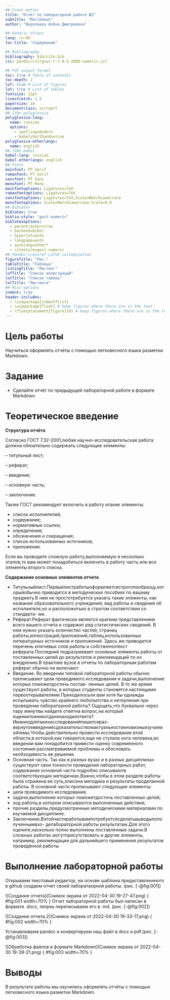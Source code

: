 ```yaml
---
## Front matter
title: "Отчёт по лабораторной работе №3"
subtitle: "Marckdown"
author: "Воропаева Алёна Дмитриевна"

## Generic otions
lang: ru-RU
toc-title: "Содержание"

## Bibliography
bibliography: bib/cite.bib
csl: pandoc/csl/gost-r-7-0-5-2008-numeric.csl

## Pdf output format
toc: true # Table of contents
toc-depth: 2
lof: true # List of figures
lot: true # List of tables
fontsize: 12pt
linestretch: 1.5
papersize: a4
documentclass: scrreprt
## I18n polyglossia
polyglossia-lang:
  name: russian
  options:
	- spelling=modern
	- babelshorthands=true
polyglossia-otherlangs:
  name: english
## I18n babel
babel-lang: russian
babel-otherlangs: english
## Fonts
mainfont: PT Serif
romanfont: PT Serif
sansfont: PT Sans
monofont: PT Mono
mainfontoptions: Ligatures=TeX
romanfontoptions: Ligatures=TeX
sansfontoptions: Ligatures=TeX,Scale=MatchLowercase
monofontoptions: Scale=MatchLowercase,Scale=0.9
## Biblatex
biblatex: true
biblio-style: "gost-numeric"
biblatexoptions:
  - parentracker=true
  - backend=biber
  - hyperref=auto
  - language=auto
  - autolang=other*
  - citestyle=gost-numeric
## Pandoc-crossref LaTeX customization
figureTitle: "Рис."
tableTitle: "Таблица"
listingTitle: "Листинг"
lofTitle: "Список иллюстраций"
lotTitle: "Список таблиц"
lolTitle: "Листинги"
## Misc options
indent: true
header-includes:
  - \usepackage{indentfirst}
  - \usepackage{float} # keep figures where there are in the text
  - \floatplacement{figure}{H} # keep figures where there are in the text
---
```


# Цель работы

Научиться оформлять отчёты с помощью легковесного языка разметки Markdown.

# Задание

- Сделайте отчёт по предыдущей лабораторной работе в формате Markdown

# Теоретическое введение

**Структура отчёта**

Согласно ГОСТ 7.32-2001,любая научно-исследовательская работа должна обязательно
содержать следующие элементы:

– титульный лист;

– реферат;

– введение;

– основную часть;

– заключение.

Также ГОСТ рекомендует включить в работу итакие элементы:

- список исполнителей;
- содержание;
- нормативные ссылки;
- определения;
- обозначения и сокращения;
- список использованных источников;
- приложения.

Если вы проводите сложную работу,выполняемую в несколько этапов,то вам может
понадобиться включить в работу часть или все элементы второго списка.

**Содержание основных элементов отчета**

- Титульныйлист.Первыйлистработыоформляетсястрогопообразцу,которыйобычно
приводится в методических пособиях по вашему предмету.В нем не простотребуется
указать такие элементы, как название образовательного учреждения, вид работы
и сведения об исполнителе,но и расположитьих в строгом соответствии со стандарта-
ми.
- Реферат.Реферат фактически является кратким представлением всего вашего отчета
и содержит ряд статистических сведений. В нем нужно указать количество частей,
страниц работы,иллюстраций,приложений,таблиц,использованных литературных
источников и приложений. Здесь же приводится перечень ключевых слов работы
и собственнотекст реферата.Последний подразумевает основные элементы работы
от поставленных целей до результатов и рекомендаций по их внедрению.В практике
вузов в отчеты по лабораторным работам реферат обычно не включают.
- Введение. Во введении типовой лабораторной работы обычно прописывают цели
проводимого исследования и задачи,выполнение которых поможетдостичь постав-
ленных целей. В то же время существуют работы, в которых студенты становятся
настоящими первооткрывателями.Приходилосьли вам хотя бы однажды испытывать
чувство крайнего любопытства и нетерпения при проведении лабораторной работы?
Ощущать,что буквально через пару минутвы найдете ответна вопрос,на который
ещениктоиникогданенаходилответа?Именнодлятакихисследованийпишетсяраз-
вернутоевведениесдоказательствомактуальностииновизныизучаемойтемы.Чтобы
действительно провести исследование втой области,в которой,как говорится,еще не
ступала нога человека,во введении вам понадобится привести оценку современного
состояния рассматриваемой проблемы и обосновать необходимость ее решения.
- Основная часть. Так как в разных вузах и в разных дисциплинах существуют свои
тонкости проведения лабораторных работ, содержание основной части подробно
описываютв соответствующих методичках.Важно,чтобы в этом разделе работы была
отражена ее суть,описана методика и результаты проделанной работы.
В основной части прописывают следующие элементы:
- цели проводимого исследования;
- задачи,выполнение которых поможетдостичь поставленных целей;
- ход работы,в котором описываются выполненные действия;
- прочие разделы,предусмотренные методическими материалами по изучаемой
дисциплине.
- Заключение.Вэтойчастиработывампотребуетсясделатьвыводыпополученнымвхо-
делабораторной работы результатам.Для этого оцените,насколько полно выполнены
поставленные задачи.В сложных работах могутприсутствовать и другие элементы,
например, рекомендации для дальнейшего применения результатов проведённой
работы

# Выполнение лабораторной работы

Открываем текстовый редактор, на основе шаблона предаставленнного в github создаем отчет своей лаборатаорной работы.
(рис. [-@fig:001])

![Создание отчета](Снимок экрана от 2022-04-30 19-27-47.png) { #fig:001 width=70% }
Отчет лабораторной работы был написан в формате .docx, тепреь переписываем его в .md. (рис. [-@fig:002])

![Создание отчета.2](Снимок экрана от 2022-04-30 19-33-17.png) { #fig:002 width=70% }


Устанавливаем pandoc и конвертируем наш файл в docx и pdf.(рис. [-@fig:003])

![Обработка файлов в формате Markdown](Снимок экрана от 2022-04-30 19-39-21.png) { #fig:003 width=70% }


# Выводы

В результате работы мы научились оформлять отчёты с помощью легковесного языка разметки Markdown.

